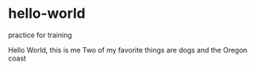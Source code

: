 # hello-world
practice for training

Hello World, this is me
Two of my favorite things are dogs and the Oregon coast
